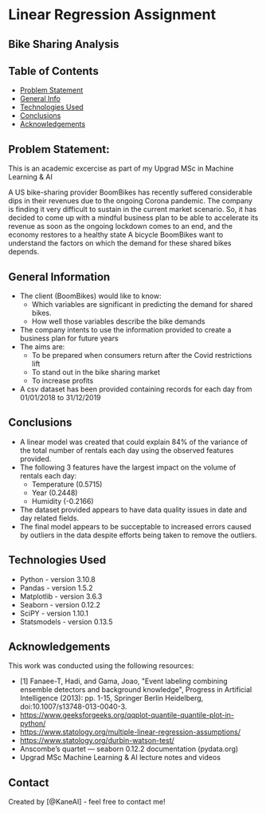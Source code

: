 # Linear Regression Assignment
## Bike Sharing Analysis

## Table of Contents
* [Problem Statement](#problem-statement)
* [General Info](#general-information)
* [Technologies Used](#technologies-used)
* [Conclusions](#conclusions)
* [Acknowledgements](#acknowledgements)

## Problem Statement:

This is an academic excercise as part of my Upgrad MSc in Machine Learning & AI

A US bike-sharing provider BoomBikes has recently suffered considerable dips in their revenues due to the ongoing Corona pandemic. The company is finding it very difficult to sustain in the current market scenario. So, it has decided to come up with a mindful business plan to be able to accelerate its revenue as soon as the ongoing lockdown comes to an end, and the economy restores to a healthy state
A bicycle BoomBikes want to understand the factors on which the demand for these shared bikes depends.

<!-- You can include any other section that is pertinent to your problem -->

## General Information
- The client (BoomBikes) would like to know:
    - Which variables are significant in predicting the demand for shared bikes.
    - How well those variables describe the bike demands
- The company intents to use the information provided to create a business plan for future years
- The aims are:
    - To be prepared when consumers return after the Covid restrictions lift
    - To stand out in the bike sharing market
    - To increase profits
- A csv dataset has been provided containing records for each day from 01/01/2018 to 31/12/2019

<!-- You don't have to answer all the questions - just the ones relevant to your project. -->

## Conclusions
- A linear model was created that could explain 84% of the variance of the total number of rentals each day using the observed features provided.
- The following 3 features have the largest impact on the volume of rentals each day:
    - Temperature  (0.5715)
    - Year (0.2448)
    - Humidity (-0.2166)
- The dataset provided appears to have data quality issues in date and day related fields.
- The final model appears to be succeptable to increased errors caused by outliers in the data despite efforts being taken to remove the outliers. 

<!-- You don't have to answer all the questions - just the ones relevant to your project. -->

## Technologies Used
- Python - version 3.10.8
- Pandas - version 1.5.2
- Matplotlib - version 3.6.3
- Seaborn - version 0.12.2
- SciPY - version 1.10.1
- Statsmodels - version 0.13.5

<!-- As the libraries versions keep on changing, it is recommended to mention the version of library used in this project -->

## Acknowledgements
This work was conducted using the following resources:
- [1] Fanaee-T, Hadi, and Gama, Joao, "Event labeling combining ensemble detectors and background knowledge", Progress in Artificial Intelligence (2013): pp. 1-15, Springer Berlin Heidelberg, doi:10.1007/s13748-013-0040-3.
- https://www.geeksforgeeks.org/qqplot-quantile-quantile-plot-in-python/
- https://www.statology.org/multiple-linear-regression-assumptions/
- https://www.statology.org/durbin-watson-test/
- Anscombe’s quartet — seaborn 0.12.2 documentation (pydata.org)
- Upgrad MSc Machine Learning & AI lecture notes and videos



## Contact
Created by [@KaneAI] - feel free to contact me!


<!-- Optional -->
<!-- ## License -->
<!-- This project is open source and available under the [... License](). -->

<!-- You don't have to include all sections - just the one's relevant to your project -->